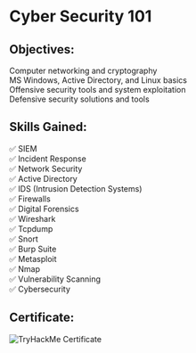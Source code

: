 # Cyber Security 101

<h2>Objectives:</h2>

Computer networking and cryptography</br>
MS Windows, Active Directory, and Linux basics</br>
Offensive security tools and system exploitation</br>
Defensive security solutions and tools </br>


<h2>Skills Gained:</h2>
✅ SIEM </br>
✅ Incident Response </br>
✅ Network Security </br>
✅ Active Directory </br>
✅ IDS (Intrusion Detection Systems) </br>
✅ Firewalls </br>
✅ Digital Forensics </br>
✅ Wireshark </br>
✅ Tcpdump </br>
✅ Snort </br>
✅ Burp Suite </br>
✅ Metasploit </br>
✅ Nmap </br>
✅ Vulnerability Scanning </br>
✅ Cybersecurity </br>

<h2>Certificate:</h2> 

![TryHackMe Certificate](https://tryhackme-certificates.s3-eu-west-1.amazonaws.com/THM-ARSQVKJVUM.png)
 </br>
